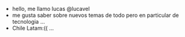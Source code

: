 - hello, me llamo lucas @lucavel
- me gusta saber sobre nuevos temas de todo pero en particular de tecnologia ...
- Chile Latam:(( ...
